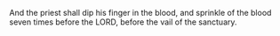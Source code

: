 And the priest shall dip his finger in the blood, and sprinkle of the blood seven times before the LORD, before the vail of the sanctuary.
